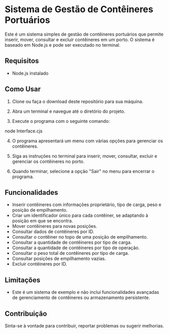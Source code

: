 # Sistema de Gestão de Contêineres Portuários

Este é um sistema simples de gestão de contêineres portuários que permite inserir, mover, consultar e excluir contêineres em um porto. O sistema é baseado em Node.js e pode ser executado no terminal.

## Requisitos

- Node.js instalado

## Como Usar

1. Clone ou faça o download deste repositório para sua máquina.

2. Abra um terminal e navegue até o diretório do projeto.

3. Execute o programa com o seguinte comando:

node Interface.cjs

4. O programa apresentará um menu com várias opções para gerenciar os contêineres.

5. Siga as instruções no terminal para inserir, mover, consultar, excluir e gerenciar os contêineres no porto.

6. Quando terminar, selecione a opção "Sair" no menu para encerrar o programa.

## Funcionalidades

- Inserir contêineres com informações proprietário, tipo de carga, peso e posição de empilhamento.
- Criar um identificador único para cada contêiner, se adaptando à posição em que se encontra.
- Mover contêineres para novas posições.
- Consultar dados de contêineres por ID.
- Consultar o contêiner no topo de uma posição de empilhamento.
- Consultar a quantidade de contêineres por tipo de carga.
- Consultar a quantidade de contêineres por tipo de operação.
- Consultar o peso total de contêineres por tipo de carga.
- Consultar posições de empilhamento vazias.
- Excluir contêineres por ID.

## Limitações

- Este é um sistema de exemplo e não inclui funcionalidades avançadas de gerenciamento de contêineres ou armazenamento persistente.

## Contribuição

Sinta-se à vontade para contribuir, reportar problemas ou sugerir melhorias.